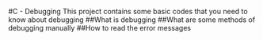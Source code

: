 #C - Debugging
This project contains some basic codes that you need to know about debugging
##What is debugging
##What are some methods of debugging manually
##How to read the error messages
